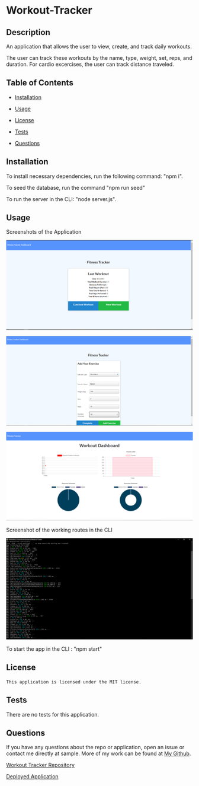 # Workout-Tracker

## Description

An application that allows the user to view, create, and track daily workouts.

The user can track these workouts by the name, type, weight, set, reps, and duration. For cardio excercises, the user can track distance traveled.

  ## Table of Contents
  
  * [Installation](#installation)
  
  * [Usage](#usage)
  
  * [License](#license)

  * [Tests](#tests)
  
  * [Questions](#questions)
  
  ## Installation
  
  To install necessary dependencies, run the following command: "npm i".

  To seed the database, run the command "npm run seed"

  To run the server in the CLI: "node server.js".
  
  
  ## Usage

Screenshots of the Application

  ![Screenshot of Homepage](public/img/fitnesshomepage.PNG)

  ![Screenshot of add excercise page](public/img/fitnessaddexcercise.PNG)

  ![Screenshot of fitness dashboard](public/img/fitnessdashboard.PNG)


Screenshot of the working routes in the CLI


  ![Screenshot of working routes in CLI](public/img/workingroutes.PNG)

To start the app in the CLI : "npm start"
  

  ## License
    
    This application is licensed under the MIT license.
    

  ## Tests
  
  There are no tests for this application.
  
      
  ## Questions  

  If you have any questions about the repo or application, open an issue or contact me directly at sample. More of my work can be found at [My Github](https://github.com/brob92993).

  [Workout Tracker Repository](https://github.com/brob92993/Workout-Tracker.git)

  
  [Deployed Application]()